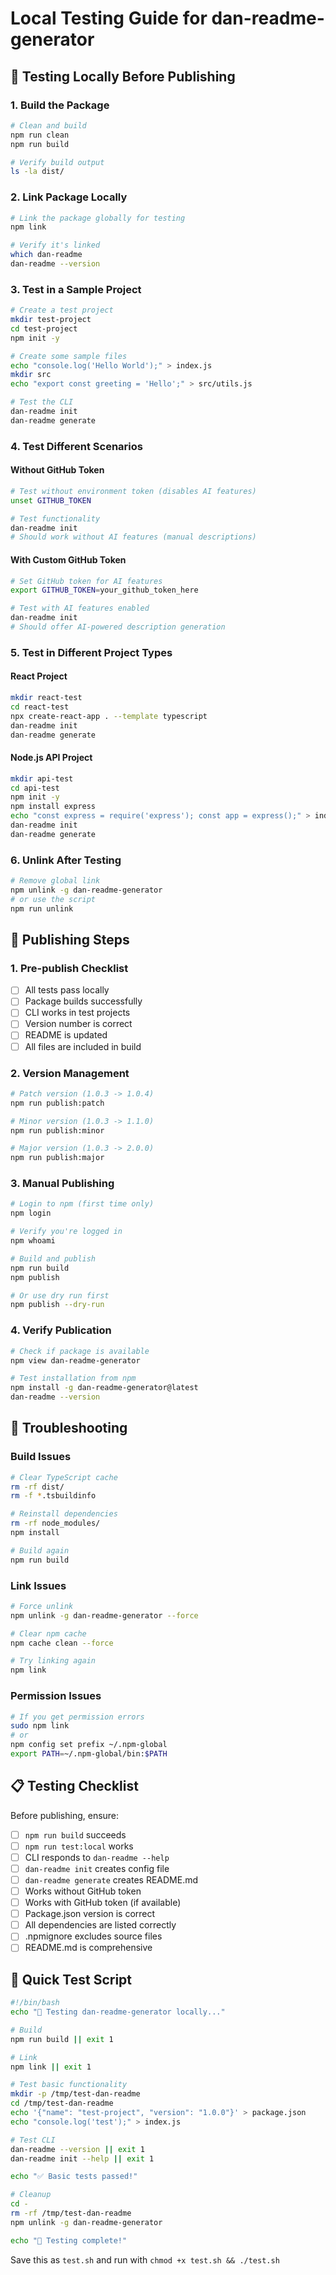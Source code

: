 # Local Testing Guide for dan-readme-generator

## 🧪 Testing Locally Before Publishing

### 1. **Build the Package**
```bash
# Clean and build
npm run clean
npm run build

# Verify build output
ls -la dist/
```

### 2. **Link Package Locally**
```bash
# Link the package globally for testing
npm link

# Verify it's linked
which dan-readme
dan-readme --version
```

### 3. **Test in a Sample Project**
```bash
# Create a test project
mkdir test-project
cd test-project
npm init -y

# Create some sample files
echo "console.log('Hello World');" > index.js
mkdir src
echo "export const greeting = 'Hello';" > src/utils.js

# Test the CLI
dan-readme init
dan-readme generate
```

### 4. **Test Different Scenarios**

#### **Without GitHub Token**
```bash
# Test without environment token (disables AI features)
unset GITHUB_TOKEN

# Test functionality
dan-readme init
# Should work without AI features (manual descriptions)
```

#### **With Custom GitHub Token**
```bash
# Set GitHub token for AI features
export GITHUB_TOKEN=your_github_token_here

# Test with AI features enabled
dan-readme init
# Should offer AI-powered description generation
```

### 5. **Test in Different Project Types**

#### **React Project**
```bash
mkdir react-test
cd react-test
npx create-react-app . --template typescript
dan-readme init
dan-readme generate
```

#### **Node.js API Project**
```bash
mkdir api-test
cd api-test
npm init -y
npm install express
echo "const express = require('express'); const app = express();" > index.js
dan-readme init
dan-readme generate
```

### 6. **Unlink After Testing**
```bash
# Remove global link
npm unlink -g dan-readme-generator
# or use the script
npm run unlink
```

## 🚀 Publishing Steps

### 1. **Pre-publish Checklist**
- [ ] All tests pass locally
- [ ] Package builds successfully
- [ ] CLI works in test projects
- [ ] Version number is correct
- [ ] README is updated
- [ ] All files are included in build

### 2. **Version Management**
```bash
# Patch version (1.0.3 -> 1.0.4)
npm run publish:patch

# Minor version (1.0.3 -> 1.1.0)
npm run publish:minor

# Major version (1.0.3 -> 2.0.0)
npm run publish:major
```

### 3. **Manual Publishing**
```bash
# Login to npm (first time only)
npm login

# Verify you're logged in
npm whoami

# Build and publish
npm run build
npm publish

# Or use dry run first
npm publish --dry-run
```

### 4. **Verify Publication**
```bash
# Check if package is available
npm view dan-readme-generator

# Test installation from npm
npm install -g dan-readme-generator@latest
dan-readme --version
```

## 🔧 Troubleshooting

### **Build Issues**
```bash
# Clear TypeScript cache
rm -rf dist/
rm -f *.tsbuildinfo

# Reinstall dependencies
rm -rf node_modules/
npm install

# Build again
npm run build
```

### **Link Issues**
```bash
# Force unlink
npm unlink -g dan-readme-generator --force

# Clear npm cache
npm cache clean --force

# Try linking again
npm link
```

### **Permission Issues**
```bash
# If you get permission errors
sudo npm link
# or
npm config set prefix ~/.npm-global
export PATH=~/.npm-global/bin:$PATH
```

## 📋 Testing Checklist

Before publishing, ensure:

- [ ] `npm run build` succeeds
- [ ] `npm run test:local` works
- [ ] CLI responds to `dan-readme --help`
- [ ] `dan-readme init` creates config file
- [ ] `dan-readme generate` creates README.md
- [ ] Works without GitHub token
- [ ] Works with GitHub token (if available)
- [ ] Package.json version is correct
- [ ] All dependencies are listed correctly
- [ ] .npmignore excludes source files
- [ ] README.md is comprehensive

## 🎯 Quick Test Script

```bash
#!/bin/bash
echo "🧪 Testing dan-readme-generator locally..."

# Build
npm run build || exit 1

# Link
npm link || exit 1

# Test basic functionality
mkdir -p /tmp/test-dan-readme
cd /tmp/test-dan-readme
echo '{"name": "test-project", "version": "1.0.0"}' > package.json
echo "console.log('test');" > index.js

# Test CLI
dan-readme --version || exit 1
dan-readme init --help || exit 1

echo "✅ Basic tests passed!"

# Cleanup
cd -
rm -rf /tmp/test-dan-readme
npm unlink -g dan-readme-generator

echo "🎉 Testing complete!"
```

Save this as `test.sh` and run with `chmod +x test.sh && ./test.sh`